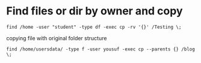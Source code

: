 # Find files or dir by owner and copy

```
find /home -user "student" -type df -exec cp -rv '{}' /Testing \;
```

copying file with original folder structure

```
find /home/usersdata/ -type f -user yousuf -exec cp --parents {} /blog \;
```
